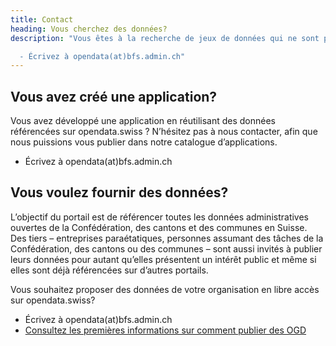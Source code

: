 ```yaml
---
title: Contact
heading: Vous cherchez des données?
description: "Vous êtes à la recherche de jeux de données qui ne sont pas présents dans notre catalogue ? Si c’est le cas, contactez-nous pour nous en demander la publication.

  - Écrivez à opendata(at)bfs.admin.ch"
---
```


## Vous avez créé une application?

Vous avez développé une application en réutilisant des données référencées sur opendata.swiss ? N’hésitez pas à nous contacter, afin que nous puissions vous publier dans notre catalogue d’applications.

- Écrivez à opendata(at)bfs.admin.ch

## Vous voulez fournir des données?

L’objectif du portail est de référencer toutes les données administratives ouvertes de la Confédération, des cantons et des communes en Suisse. Des tiers – entreprises paraétatiques, personnes assumant des tâches de la Confédération, des cantons ou des communes – sont aussi invités à publier leurs données pour autant qu’elles présentent un intérêt public et même si elles sont déjà référencées sur d’autres portails.

Vous souhaitez proposer des données de votre organisation en libre accès sur opendata.swiss?

- Écrivez à opendata(at)bfs.admin.ch
- [Consultez les premières informations sur comment publier des OGD](/handbook)
